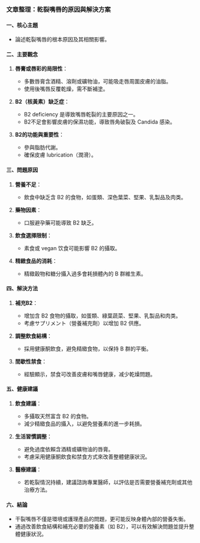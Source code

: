 ### 文章整理：乾裂嘴唇的原因與解決方案

#### 一、核心主題
- 論述乾裂嘴唇的根本原因及其相關影響。

#### 二、主要觀念
1. **唇膏或唇彩的局限性**：
   - 多數唇膏含酒精、溶劑或礦物油，可能吸走唇周圍皮膚的油脂。
   - 使用後嘴唇反覆乾燥，需不斷補塗。

2. **B2（核黃素）缺乏症**：
   - B2 deficiency 是導致嘴唇乾裂的主要原因之一。
   - B2不足會影響皮膚的保濕功能，導致唇角破裂及 Candida 感染。

3. **B2的功能與重要性**：
   - 參與脂肪代謝。
   - 確保皮膚 lubrication（潤滑）。

#### 三、問題原因
1. **營養不足**：
   - 飲食中缺乏含 B2 的食物，如蛋類、深色葉菜、堅果、乳製品及肉类。

2. **藥物因素**：
   - 口服避孕藥可能導致 B2 缺乏。

3. **飲食選擇限制**：
   - 素食或 vegan 饮食可能影響 B2 的攝取。

4. **精緻食品的消耗**：
   - 精緻穀物和糖分攝入過多會耗損體內的 B 群維生素。

#### 四、解決方法
1. **補充B2**：
   - 增加含 B2 食物的攝取，如蛋類、綠葉蔬菜、堅果、乳製品和肉类。
   - 考慮サプリメント（營養補充劑）以增加 B2 供應。

2. **調整飲食結構**：
   - 採用健康酮飲食，避免精緻食物，以保持 B 群的平衡。

3. **間歇性禁食**：
   - 經驗顯示，禁食可改善皮膚和嘴唇健康，减少乾燥問題。

#### 五、健康建議
1. **飲食建議**：
   - 多攝取天然富含 B2 的食物。
   - 減少精緻食品的攝入，以避免營養素的進一步耗損。

2. **生活習慣調整**：
   - 避免過度依賴含酒精或礦物油的唇膏。
   - 考慮采用健康酮飲食和禁食方式來改善整體健康狀況。

3. **醫療建議**：
   - 若乾裂情況持續，建議諮詢專業醫師，以評估是否需要營養補充劑或其他治療方法。

#### 六、結論
- 干裂嘴唇不僅是環境或護理產品的問題，更可能反映身體內部的營養失衡。
- 通過改善飲食結構和補充必要的營養素（如 B2），可以有效解決問題並提升整體健康狀況。